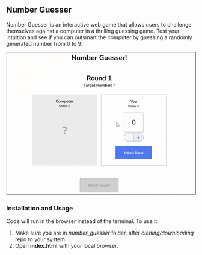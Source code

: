 ## Number Guesser
<!-- Project Description -->
Number Guesser is an interactive web game that allows users to challenge themselves against a computer in a thrilling guessing game. Test your intuition and see if you can outsmart the computer by guessing a randomly generated number from 0 to 9.

<!-- Image GIF of project -->
![Number Guesser](https://github.com/sreeharsha-rav/javascript_projects/blob/main/number_guesser/numberGuesser_js.gif)

### Installation and Usage
<!-- How to install and run the project? -->
Code will run in the browser instead of the terminal. To use it:
1. Make sure you are in *number_guesser* folder, after *cloning/downloading* repo to your system.
2. Open **index.html** with your local browser.